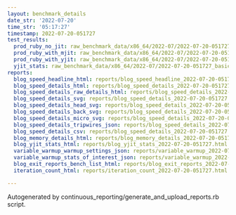 ```yaml
---
layout: benchmark_details
date_str: '2022-07-20'
time_str: '05:17:27'
timestamp: 2022-07-20-051727
test_results:
  prod_ruby_no_jit: raw_benchmark_data/x86_64/2022-07/2022-07-20-051727_basic_benchmark_prod_ruby_no_jit.json
  prod_ruby_with_mjit: raw_benchmark_data/x86_64/2022-07/2022-07-20-051727_basic_benchmark_prod_ruby_with_mjit.json
  prod_ruby_with_yjit: raw_benchmark_data/x86_64/2022-07/2022-07-20-051727_basic_benchmark_prod_ruby_with_yjit.json
  yjit_stats: raw_benchmark_data/x86_64/2022-07/2022-07-20-051727_basic_benchmark_yjit_stats.json
reports:
  blog_speed_headline_html: reports/blog_speed_headline_2022-07-20-051727.html
  blog_speed_details_html: reports/blog_speed_details_2022-07-20-051727.html
  blog_speed_details_raw_details_html: reports/blog_speed_details_2022-07-20-051727.raw_details.html
  blog_speed_details_svg: reports/blog_speed_details_2022-07-20-051727.svg
  blog_speed_details_head_svg: reports/blog_speed_details_2022-07-20-051727.head.svg
  blog_speed_details_back_svg: reports/blog_speed_details_2022-07-20-051727.back.svg
  blog_speed_details_micro_svg: reports/blog_speed_details_2022-07-20-051727.micro.svg
  blog_speed_details_tripwires_json: reports/blog_speed_details_2022-07-20-051727.tripwires.json
  blog_speed_details_csv: reports/blog_speed_details_2022-07-20-051727.csv
  blog_memory_details_html: reports/blog_memory_details_2022-07-20-051727.html
  blog_yjit_stats_html: reports/blog_yjit_stats_2022-07-20-051727.html
  variable_warmup_warmup_settings_json: reports/variable_warmup_2022-07-20-051727.warmup_settings.json
  variable_warmup_stats_of_interest_json: reports/variable_warmup_2022-07-20-051727.stats_of_interest.json
  blog_exit_reports_bench_list_html: reports/blog_exit_reports_2022-07-20-051727.bench_list.html
  iteration_count_html: reports/iteration_count_2022-07-20-051727.html

---
```

Autogenerated by continuous_reporting/generate_and_upload_reports.rb script.
